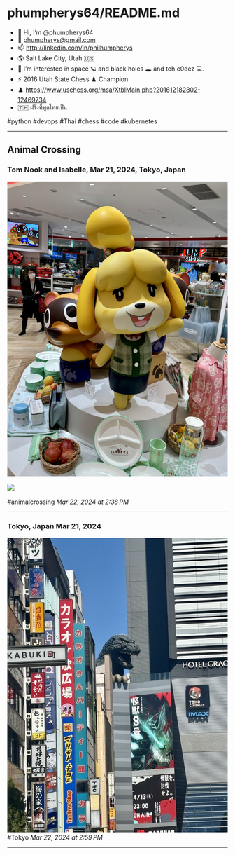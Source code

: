 # phumpherys64/README.md

- 👋 Hi, I’m @phumpherys64
- 📧 phumpherys@gmail.com
- 📫 http://linkedin.com/in/philhumpherys
- 🌎 Salt Lake City, Utah 🇺🇸
- 👀 I’m interested in space 🪐 and black holes 🕳️ and teh c0dez 💻.
- ⚡ 2016 Utah State Chess ♟️ Champion
- ♟️ https://www.uschess.org/msa/XtblMain.php?201612182802-12469734
- 🇹🇭 ฝรั่งที่พูดไทยเป็น

#python
#devops
#Thai
#chess
#code
#kubernetes
- - -
## Animal Crossing
### Tom Nook and Isabelle, Mar 21, 2024, Tokyo, Japan 
![](IMG_1960.jpeg)

![](IMG_1964.jpeg)

#animalcrossing
*Mar 22, 2024 at 2:38 PM*
- - -
### Tokyo, Japan  Mar 21, 2024
![](IMG_1982.jpeg)
#Tokyo 
*Mar 22, 2024 at 2:59 PM*
- - -
